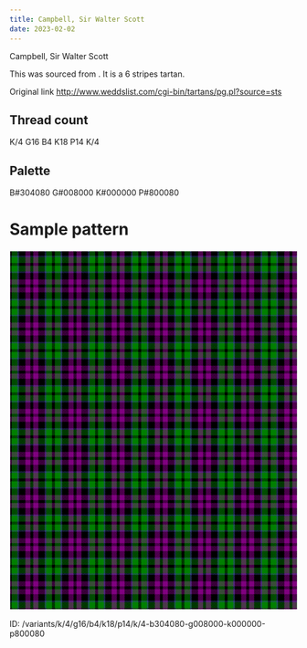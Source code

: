 ```yaml
---
title: Campbell, Sir Walter Scott
date: 2023-02-02
---
```

Campbell, Sir Walter Scott

This was sourced from <no value>.  It is a 6 stripes tartan.

Original link http://www.weddslist.com/cgi-bin/tartans/pg.pl?source=sts

## Thread count
K/4 G16 B4 K18 P14 K/4

## Palette
B#304080 G#008000 K#000000 P#800080

# Sample pattern

![Tartan detail](tartan.png "K/4 G16 B4 K18 P14 K/4 tartan")

ID: /variants/k/4/g16/b4/k18/p14/k/4-b304080-g008000-k000000-p800080